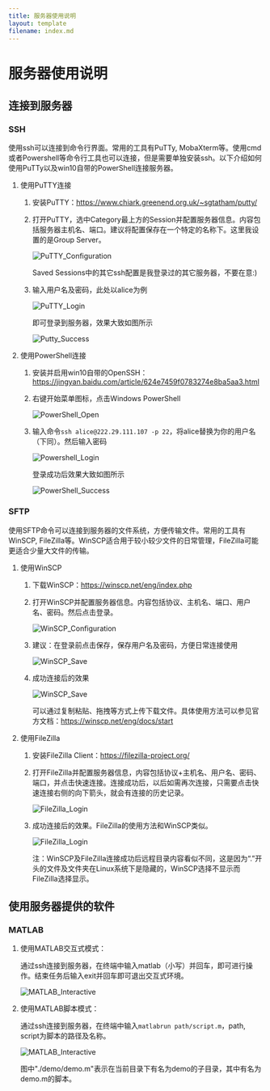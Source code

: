 ```yaml
---
title: 服务器使用说明
layout: template
filename: index.md
--- 
```


# 服务器使用说明

## 连接到服务器

### SSH

使用ssh可以连接到命令行界面。常用的工具有PuTTy, MobaXterm等。使用cmd或者Powershell等命令行工具也可以连接，但是需要单独安装ssh。以下介绍如何使用PuTTy以及win10自带的PowerShell连接服务器。

1. 使用PuTTY连接

   1. 安装PuTTY：https://www.chiark.greenend.org.uk/~sgtatham/putty/

   2. 打开PuTTY，选中Category最上方的Session并配置服务器信息。内容包括服务器主机名、端口。建议将配置保存在一个特定的名称下。这里我设置的是Group Server。

      ![PuTTY_Configuration](./image/connect/ssh/putty_1.png)

      Saved Sessions中的其它ssh配置是我登录过的其它服务器，不要在意:)

   3. 输入用户名及密码，此处以alice为例

      ![PuTTY_Login](./image/connect/ssh/putty_2.png)

      

      即可登录到服务器，效果大致如图所示

      ![Putty_Success](./image/connect/ssh/putty_3.png)

   

2. 使用PowerShell连接

   1. 安装并启用win10自带的OpenSSH：https://jingyan.baidu.com/article/624e7459f0783274e8ba5aa3.html

   2. 右键开始菜单图标，点击Windows PowerShell

      ![PowerShell_Open](./image/connect/ssh/powershell_1.png)

   3. 输入命令```ssh alice@222.29.111.107 -p 22```，将alice替换为你的用户名（下同）。然后输入密码

      ![Powershell_Login](./image/connect/ssh/powershell_2.png)
      
      登录成功后效果大致如图所示
      
      ![PowerShell_Success](./image/connect/ssh/powershell_3.png)
      
### SFTP

使用SFTP命令可以连接到服务器的文件系统，方便传输文件。常用的工具有WinSCP, FileZilla等。WinSCP适合用于较小较少文件的日常管理，FileZilla可能更适合少量大文件的传输。

1. 使用WinSCP

   1. 下载WinSCP：https://winscp.net/eng/index.php

   2. 打开WinSCP并配置服务器信息。内容包括协议、主机名、端口、用户名、密码。然后点击登录。

      ![WinSCP_Configuration](./image/connect/sftp/winscp_1.png)

   3. 建议：在登录前点击保存，保存用户名及密码，方便日常连接使用

      ![WinSCP_Save](./image/connect/sftp/winscp_2.png)

   4. 成功连接后的效果

      ![WinSCP_Save](./image/connect/sftp/winscp_3.png)

      可以通过复制粘贴、拖拽等方式上传下载文件。具体使用方法可以参见官方文档：https://winscp.net/eng/docs/start

2. 使用FileZilla

   1. 安装FileZilla Client：https://filezilla-project.org/

   2. 打开FileZilla并配置服务器信息，内容包括协议+主机名、用户名、密码、端口，并点击快速连接。连接成功后，以后如需再次连接，只需要点击快速连接右侧的向下箭头，就会有连接的历史记录。

      ![FileZilla_Login](./image/connect/sftp/filezilla_1.png)

   3. 成功连接后的效果。FileZilla的使用方法和WinSCP类似。

      ![FileZilla_Login](./image/connect/sftp/filezilla_2.png)

      注：WinSCP及FileZilla连接成功后远程目录内容看似不同，这是因为“.”开头的文件及文件夹在Linux系统下是隐藏的，WinSCP选择不显示而FileZilla选择显示。

## 使用服务器提供的软件

### MATLAB

1. 使用MATLAB交互式模式：

   通过ssh连接到服务器，在终端中输入matlab（小写）并回车，即可进行操作。结束任务后输入exit并回车即可退出交互式环境。

   ![MATLAB_Interactive](./image/software/matlab/matlab_1.png)

2. 使用MATLAB脚本模式：

   通过ssh连接到服务器，在终端中输入```matlabrun path/script.m```，path, script为脚本的路径及名称。

   ![MATLAB_Interactive](./image/software/matlab/matlab_2.png)

   图中"./demo/demo.m"表示在当前目录下有名为demo的子目录，其中有名为demo.m的脚本。
